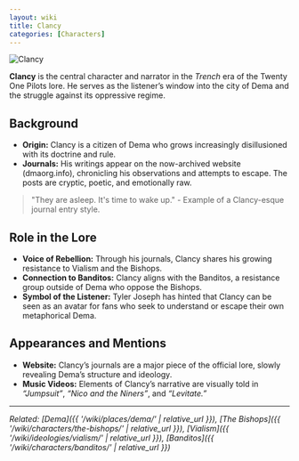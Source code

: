 ```yaml
---
layout: wiki
title: Clancy
categories: [Characters]
---
```


![Clancy](https://i.redd.it/x80hsjq93jkc1.png)

**Clancy** is the central character and narrator in the *Trench* era of the Twenty One Pilots lore. He serves as the listener’s window into the city of Dema and the struggle against its oppressive regime.

## <span class="tape-accent-yellow">Background</span>

* **Origin:** Clancy is a citizen of Dema who grows increasingly disillusioned with its doctrine and rule.
* **Journals:** His writings appear on the now-archived website (dmaorg.info), chronicling his observations and attempts to escape. The posts are cryptic, poetic, and emotionally raw.
> "They are asleep. It's time to wake up." - Example of a Clancy-esque journal entry style.

## <span class="tape-accent-red">Role in the Lore</span>

* **Voice of Rebellion:** Through his journals, Clancy shares his growing resistance to Vialism and the Bishops.
* **Connection to Banditos:** Clancy aligns with the Banditos, a resistance group outside of Dema who oppose the Bishops.
* **Symbol of the Listener:** Tyler Joseph has hinted that Clancy can be seen as an avatar for fans who seek to understand or escape their own metaphorical Dema.

## <span class="tape-accent-yellow">Appearances and Mentions</span>

* **Website:** Clancy’s journals are a major piece of the official lore, slowly revealing Dema’s structure and ideology.
* **Music Videos:** Elements of Clancy’s narrative are visually told in *“Jumpsuit”*, *“Nico and the Niners”*, and *“Levitate.”*

---

*Related: [Dema]({{ '/wiki/places/dema/' | relative_url }}), [The Bishops]({{ '/wiki/characters/the-bishops/' | relative_url }}), [Vialism]({{ '/wiki/ideologies/vialism/' | relative_url }}), [Banditos]({{ '/wiki/characters/banditos/' | relative_url }})*
